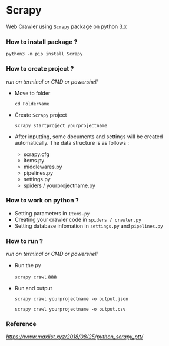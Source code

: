 # Scrapy
  Web Crawler using `Scrapy` package on python 3.x

### How to install package ?
  `python3 -m pip install Scrapy`

### How to create project ?
_run on terminal or CMD or powershell_
- Move to folder 

  `cd FolderName`
- Create `Scrapy` project

  `scrapy startproject yourprojectname`
- After inputting, some documents and settings will be created automatically. The data structure is as follows :

  * scrapy.cfg
  * items.py
  * middlewares.py
  * pipelines.py
  * settings.py
  * spiders / yourprojectname.py

### How to work on python ?
- Setting parameters in `Items.py`
- Creating your crawler code in `spiders / crawler.py`
- Setting database infomation in `settings.py` and `pipelines.py`

### How to run ?
_run on terminal or CMD or powershell_
- Run the py

  `scrapy crawl`
    aaa
- Run and output

  `scrapy crawl yourprojectname -o output.json` 
  
  `scrapy crawl yourprojectname -o output.csv`
  
### Reference
_https://www.maxlist.xyz/2018/08/25/python_scrapy_ptt/_
